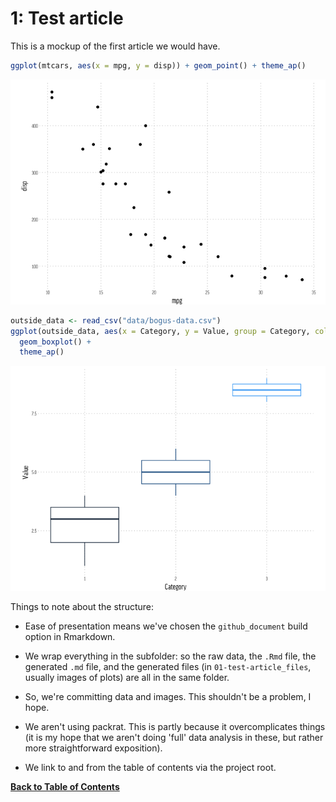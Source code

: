 1: Test article
================

This is a mockup of the first article we would have.

``` r
ggplot(mtcars, aes(x = mpg, y = disp)) + geom_point() + theme_ap()
```

![](01-test-article_files/figure-markdown_github/analysis-1.png)

``` r
outside_data <- read_csv("data/bogus-data.csv")
ggplot(outside_data, aes(x = Category, y = Value, group = Category, color = Category)) + 
  geom_boxplot() + 
  theme_ap()
```

![](01-test-article_files/figure-markdown_github/analysis-2-1.png)

Things to note about the structure:

-   Ease of presentation means we've chosen the `github_document` build option in Rmarkdown.

-   We wrap everything in the subfolder: so the raw data, the `.Rmd` file, the generated `.md` file, and the generated files (in `01-test-article_files`, usually images of plots) are all in the same folder.

-   So, we're committing data and images. This shouldn't be a problem, I hope.

-   We aren't using packrat. This is partly because it overcomplicates things (it is my hope that we aren't doing 'full' data analysis in these, but rather more straightforward exposition).

-   We link to and from the table of contents via the project root.

[**Back to Table of Contents**](https://github.com/larryfenn/Testing-GitHub-Markdown)
